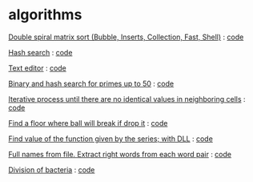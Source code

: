 # algorithms

[Double spiral matrix sort (Bubble, Inserts, Collection, Fast, Shell)](https://github.com/decadanse/algorithms/blob/main/sort%20matrix%20output.md) : [code](https://github.com/decadanse/algorithms/blob/main/sort%20matrix.cpp)

[Hash search](https://github.com/decadanse/algorithms/blob/main/VIEW%20hash%20search.md) : [code](https://github.com/decadanse/algorithms/blob/main/hash%20search.cpp)

[Text editor](https://github.com/decadanse/algorithms/blob/main/VIEW%20text%20editor.md) : [code](https://github.com/decadanse/algorithms/blob/main/text%20editor.cpp)

[Binary and hash search for primes up to 50](https://github.com/decadanse/algorithms/blob/main/VIEW%20search%20for%20primes%20up%20to%2050.md) : [code](https://github.com/decadanse/algorithms/blob/main/search%20for%20primes%20up%20to%2050.cpp)

[Iterative process until there are no identical values in neighboring cells](https://github.com/decadanse/algorithms/blob/main/VIEW%20iterative%20process%20until%20there%20are%20no%20identical%20values%20in%20neighboring%20cells.md) : [code](https://github.com/decadanse/algorithms/blob/main/iterative%20process%20until%20there%20are%20no%20identical%20values%20in%20neighboring%20cells.cpp)

[Find a floor where ball will break if drop it](https://github.com/decadanse/algorithms/blob/main/VIEW%20where%20the%20ball%20will%20break.md) : [code](https://github.com/decadanse/algorithms/blob/main/where%20the%20ball%20will%20break.cpp)

[Find value of the function given by the series; with DLL](https://github.com/decadanse/algorithms/blob/main/dll/VIEW.md) : [code](https://github.com/decadanse/algorithms/tree/main/dll)

[Full names from file. Extract right words from each word pair](https://github.com/decadanse/algorithms/blob/main/VIEW%20FULL%20NAMES%20from%20file.%20Extract%20right%20words%20from%20each%20word%20pair.md) : [code](https://github.com/decadanse/algorithms/blob/main/FULL%20NAMES%20from%20file.%20Extract%20right%20words%20from%20each%20word%20pair.cpp)

[Division of bacteria](https://github.com/decadanse/algorithms/blob/main/VIEW%20division%20of%20bacteria.md) : [code](https://github.com/decadanse/algorithms/blob/main/division%20of%20bacteria.cpp)
